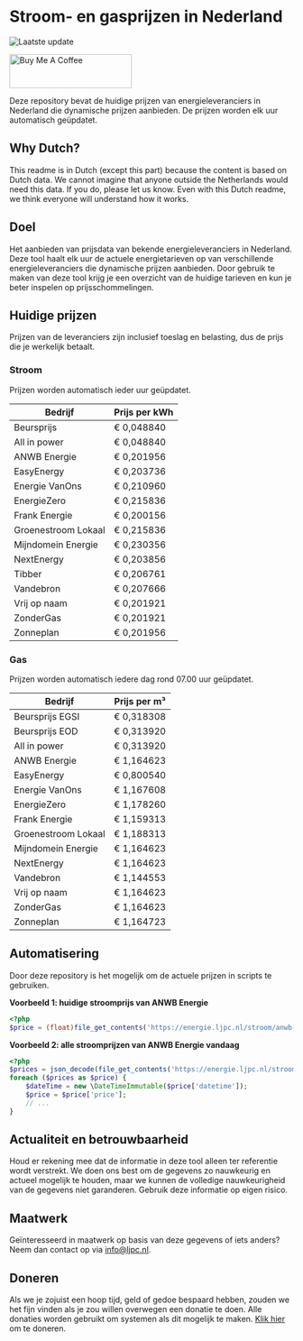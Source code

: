 # Stroom- en gasprijzen in Nederland

![Laatste update](https://img.shields.io/badge/laatste%20update-2025--10--27%2006%3A00%20CET-brightgreen)

<a href="https://www.buymeacoffee.com/Lars-" target="_blank"><img src="https://cdn.buymeacoffee.com/buttons/v2/default-orange.png" alt="Buy Me A Coffee" height="60" style="height: 60px !important;width: 217px !important;" ></a>

Deze repository bevat de huidige prijzen van energieleveranciers in Nederland die dynamische prijzen aanbieden. De prijzen worden elk uur automatisch geüpdatet.

## Why Dutch?

This readme is in Dutch (except this part) because the content is based on Dutch data. We cannot imagine that anyone outside the Netherlands would need this data. If you do, please let us know. Even with this Dutch readme, we think
everyone will understand how it works.

## Doel

Het aanbieden van prijsdata van bekende energieleveranciers in Nederland. Deze tool haalt elk uur de actuele energietarieven op van verschillende energieleveranciers die dynamische prijzen aanbieden. Door gebruik te maken van deze tool
krijg je een overzicht van de huidige tarieven en kun je beter inspelen op prijsschommelingen.

## Huidige prijzen

Prijzen van de leveranciers zijn inclusief toeslag en belasting, dus de prijs die je werkelijk betaalt.

### Stroom

Prijzen worden automatisch ieder uur geüpdatet.

 Bedrijf | Prijs per kWh 
---------|---------------
Beursprijs | € 0,048840
All in power | € 0,048840
ANWB Energie | € 0,201956
EasyEnergy | € 0,203736
Energie VanOns | € 0,210960
EnergieZero | € 0,215836
Frank Energie | € 0,200156
Groenestroom Lokaal | € 0,215836
Mijndomein Energie | € 0,230356
NextEnergy | € 0,203856
Tibber | € 0,206761
Vandebron | € 0,207666
Vrij op naam | € 0,201921
ZonderGas | € 0,201921
Zonneplan | € 0,201956


### Gas

Prijzen worden automatisch iedere dag rond 07.00 uur geüpdatet.

 Bedrijf | Prijs per m³ 
---------|--------------
Beursprijs EGSI | € 0,318308
Beursprijs EOD | € 0,313920
All in power | € 0,313920
ANWB Energie | € 1,164623
EasyEnergy | € 0,800540
Energie VanOns | € 1,167608
EnergieZero | € 1,178260
Frank Energie | € 1,159313
Groenestroom Lokaal | € 1,188313
Mijndomein Energie | € 1,164623
NextEnergy | € 1,164623
Vandebron | € 1,144553
Vrij op naam | € 1,164623
ZonderGas | € 1,164623
Zonneplan | € 1,164723


## Automatisering

Door deze repository is het mogelijk om de actuele prijzen in scripts te gebruiken.

**Voorbeeld 1: huidige stroomprijs van ANWB Energie**

```php
<?php
$price = (float)file_get_contents('https://energie.ljpc.nl/stroom/anwb-energie-nu.txt');

```

**Voorbeeld 2: alle stroomprijzen van ANWB Energie vandaag**

```php
<?php
$prices = json_decode(file_get_contents('https://energie.ljpc.nl/stroom/all-in-power-vandaag.json'),true);
foreach ($prices as $price) {
    $dateTime = new \DateTimeImmutable($price['datetime']);
    $price = $price['price'];
    // ...
}
```

## Actualiteit en betrouwbaarheid

Houd er rekening mee dat de informatie in deze tool alleen ter referentie wordt verstrekt. We doen ons best om de gegevens zo nauwkeurig en actueel mogelijk te houden, maar we kunnen de volledige nauwkeurigheid van de gegevens niet
garanderen. Gebruik deze informatie op eigen risico.

## Maatwerk

Geïnteresseerd in maatwerk op basis van deze gegevens of iets anders? Neem dan contact op
via [info@ljpc.nl](mailto:info@ljpc.nl?subject=Energie%20prijzen).

## Doneren

Als we je zojuist een hoop tijd, geld of gedoe bespaard hebben, zouden we het fijn vinden als je zou willen overwegen een
donatie te doen. Alle donaties worden gebruikt om systemen als dit mogelijk te
maken. [Klik hier](https://www.buymeacoffee.com/Lars-) om te doneren.
